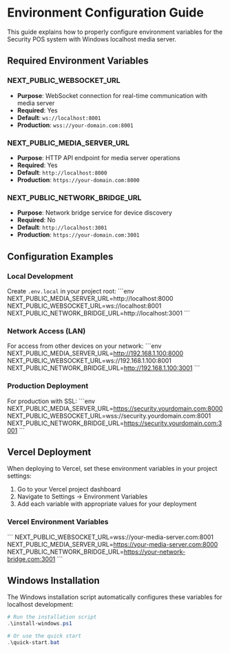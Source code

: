 # Environment Configuration Guide

This guide explains how to properly configure environment variables for the Security POS system with Windows localhost media server.

## Required Environment Variables

### NEXT_PUBLIC_WEBSOCKET_URL
- **Purpose**: WebSocket connection for real-time communication with media server
- **Required**: Yes
- **Default**: `ws://localhost:8001`
- **Production**: `wss://your-domain.com:8001`

### NEXT_PUBLIC_MEDIA_SERVER_URL
- **Purpose**: HTTP API endpoint for media server operations
- **Required**: Yes
- **Default**: `http://localhost:8000`
- **Production**: `https://your-domain.com:8000`

### NEXT_PUBLIC_NETWORK_BRIDGE_URL
- **Purpose**: Network bridge service for device discovery
- **Required**: No
- **Default**: `http://localhost:3001`
- **Production**: `https://your-domain.com:3001`

## Configuration Examples

### Local Development
Create `.env.local` in your project root:
\`\`\`env
NEXT_PUBLIC_MEDIA_SERVER_URL=http://localhost:8000
NEXT_PUBLIC_WEBSOCKET_URL=ws://localhost:8001
NEXT_PUBLIC_NETWORK_BRIDGE_URL=http://localhost:3001
\`\`\`

### Network Access (LAN)
For access from other devices on your network:
\`\`\`env
NEXT_PUBLIC_MEDIA_SERVER_URL=http://192.168.1.100:8000
NEXT_PUBLIC_WEBSOCKET_URL=ws://192.168.1.100:8001
NEXT_PUBLIC_NETWORK_BRIDGE_URL=http://192.168.1.100:3001
\`\`\`

### Production Deployment
For production with SSL:
\`\`\`env
NEXT_PUBLIC_MEDIA_SERVER_URL=https://security.yourdomain.com:8000
NEXT_PUBLIC_WEBSOCKET_URL=wss://security.yourdomain.com:8001
NEXT_PUBLIC_NETWORK_BRIDGE_URL=https://security.yourdomain.com:3001
\`\`\`

## Vercel Deployment

When deploying to Vercel, set these environment variables in your project settings:

1. Go to your Vercel project dashboard
2. Navigate to Settings → Environment Variables
3. Add each variable with appropriate values for your deployment

### Vercel Environment Variables
\`\`\`
NEXT_PUBLIC_WEBSOCKET_URL=wss://your-media-server.com:8001
NEXT_PUBLIC_MEDIA_SERVER_URL=https://your-media-server.com:8000
NEXT_PUBLIC_NETWORK_BRIDGE_URL=https://your-network-bridge.com:3001
\`\`\`

## Windows Installation

The Windows installation script automatically configures these variables for localhost development:

```powershell
# Run the installation script
.\install-windows.ps1

# Or use the quick start
.\quick-start.bat
